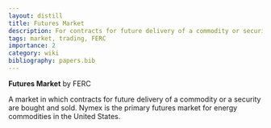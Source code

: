 ```yaml
---
layout: distill
title: Futures Market
description: For contracts for future delivery of a commodity or security.
tags: market, trading, FERC
importance: 2
category: wiki
bibliography: papers.bib
---
```


**Futures Market** <d-cite key="ferc2020glossary"></d-cite> by FERC

A market in which contracts for future delivery of a commodity or a security are bought and sold.
Nymex is the primary futures market for energy commodities in the United States.
